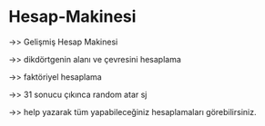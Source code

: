 # Hesap-Makinesi
->> Gelişmiş Hesap Makinesi

->> dikdörtgenin alanı ve çevresini hesaplama

->> faktöriyel hesaplama 

->> 31 sonucu çıkınca random atar sj

->> help yazarak tüm yapabileceğiniz hesaplamaları görebilirsiniz.
